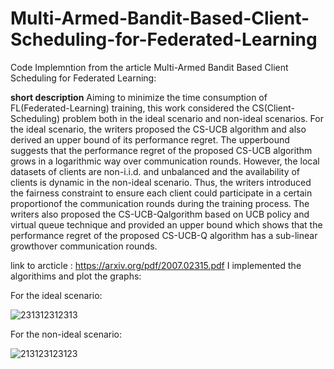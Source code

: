 # Multi-Armed-Bandit-Based-Client-Scheduling-for-Federated-Learning
Code Implemntion from the article Multi-Armed Bandit Based Client Scheduling for Federated Learning: 

**short description** 
Aiming to minimize the time consumption of FL(Federated-Learning) training, this work considered the CS(Client-Scheduling) problem  both in the ideal scenario and non-ideal scenarios. For the ideal scenario, the writers proposed  the CS-UCB  algorithm  and  also  derived an upper bound of its performance regret. The upperbound suggests  that the performance regret of the proposed CS-UCB algorithm grows in a logarithmic way over communication rounds. However, the local datasets of clients are non-i.i.d. and  unbalanced and the availability of clients is dynamic in the non-ideal scenario. Thus, the writers introduced the fairness constraint to ensure each client could participate in a certain proportionof the communication rounds during the training process. The writers also proposed the CS-UCB-Qalgorithm based on UCB policy and virtual queue technique and provided an upper bound which shows that the performance regret of the proposed CS-UCB-Q algorithm has a sub-linear growthover  communication  rounds.

link to arcticle : https://arxiv.org/pdf/2007.02315.pdf
I implemented the algorithims and plot the graphs: 

For the ideal scenario:

![231312312313](https://user-images.githubusercontent.com/72392859/112658060-167b8680-8e64-11eb-92f1-5637281be68f.png)

For the non-ideal scenario:

![213123123123](https://user-images.githubusercontent.com/72392859/112658181-37dc7280-8e64-11eb-9e7c-58aa22329d4e.png)
